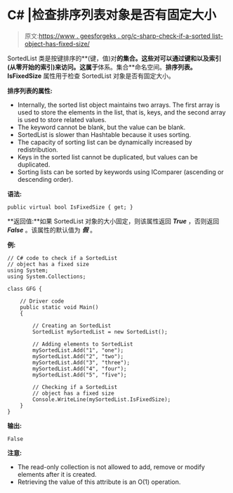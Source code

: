 # C# |检查排序列表对象是否有固定大小

> 原文:[https://www . geesforgeks . org/c-sharp-check-if-a-sorted list-object-has-fixed-size/](https://www.geeksforgeeks.org/c-sharp-check-if-a-sortedlist-object-has-a-fixed-size/)

SortedList 类是按键排序的**(键，值)对**的集合。这些对可以通过键和以及索引(从零开始的索引)来访问。这属于**体系。集合**命名空间。**排序列表。IsFixedSize** 属性用于检查 SortedList 对象是否有固定大小。

**排序列表的属性:**

*   Internally, the sorted list object maintains two arrays. The first array is used to store the elements in the list, that is, keys, and the second array is used to store related values.
*   The keyword cannot be blank, but the value can be blank.
*   SortedList is slower than Hashtable because it uses sorting.
*   The capacity of sorting list can be dynamically increased by redistribution.
*   Keys in the sorted list cannot be duplicated, but values can be duplicated.
*   Sorting lists can be sorted by keywords using IComparer (ascending or descending order).

**语法:**

```
public virtual bool IsFixedSize { get; }

```

**返回值:**如果 SortedList 对象的大小固定，则该属性返回 ***True*** ，否则返回 ***False*** 。该属性的默认值为 ***假*** 。

**例:**

```
// C# code to check if a SortedList
// object has a fixed size
using System;
using System.Collections;

class GFG {

    // Driver code
    public static void Main()
    {

        // Creating an SortedList
        SortedList mySortedList = new SortedList();

        // Adding elements to SortedList
        mySortedList.Add("1", "one");
        mySortedList.Add("2", "two");
        mySortedList.Add("3", "three");
        mySortedList.Add("4", "four");
        mySortedList.Add("5", "five");

        // Checking if a SortedList
        // object has a fixed size
        Console.WriteLine(mySortedList.IsFixedSize);
    }
}
```

**输出:**

```
False

```

**注意:**

*   The read-only collection is not allowed to add, remove or modify elements after it is created.
*   Retrieving the value of this attribute is an O(1) operation.